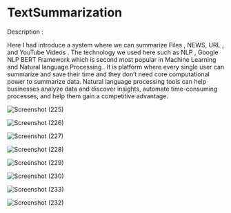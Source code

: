 ﻿# TextSummarization
 
Description :

Here  I had introduce a system where we can summarize  Files , NEWS, URL , and YouTube Videos . The technology we used here such as NLP , Google NLP BERT Framework which is second most popular in Machine Learning  and Natural language Processing .
It is  platform where every single user can summarize and save their time and they don’t need core computational power to summarize  data.
Natural language processing tools can help businesses analyze data and discover insights, automate time-consuming processes, and help them gain a competitive advantage.








![Screenshot (225)](https://user-images.githubusercontent.com/68272778/135576881-bf7cf39b-c06e-4596-9bb0-1f87ae1077e6.png)


![Screenshot (226)](https://user-images.githubusercontent.com/68272778/135576919-73df53b2-054e-4bc1-9d8c-10adbc5ad6a7.png)



![Screenshot (227)](https://user-images.githubusercontent.com/68272778/135576928-85e613c3-fdb4-4be5-8eb9-99a3585fca7c.png)


![Screenshot (228)](https://user-images.githubusercontent.com/68272778/135576954-32b5bcb5-bf24-4586-be66-9ebe9a04e4a4.png)



 ![Screenshot (229)](https://user-images.githubusercontent.com/68272778/135576964-f0c5e46c-d6a2-4a4f-9b18-06e7ae7632ee.png)


![Screenshot (230)](https://user-images.githubusercontent.com/68272778/135576990-8c04f3c9-41f5-4b96-be96-e8f4e82ceb9f.png)


![Screenshot (233)](https://user-images.githubusercontent.com/68272778/135577320-e53fd7e5-6132-4f3c-8aaf-e95ceaef9bbb.png)



![Screenshot (232)](https://user-images.githubusercontent.com/68272778/135577005-135eefbe-0002-4051-a815-7ef378173907.png)






       
       
       
       
       
       
       
       
       
       
       
       
       
       
       
       
       
       
       
